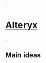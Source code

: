 .

# [ Alteryx](https://learn.udacity.com/paid-courses/cd13536/lessons/92d7fe69-e766-4255-b968-03aad3991741/concepts/83638e38-33c0-4a3b-9083-a8cafd57e4c2?_gl=1*1c4an6g*_gcl_au*MTkzMTI0OTUzOS4xNzIzNzYxNTA1*_ga*MTgwMTcxNTEwLjE3MjM3NjE1MDc.*_ga_CF22GKVCFK*MTcyNTIxMTMxOS4xMS4xLjE3MjUyMTI0NzguNTQuMC4w)

.

## Main ideas 
